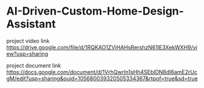 # AI-Driven-Custom-Home-Design-Assistant

project video link
                 https://drive.google.com/file/d/1RQKAO1ZViHAHsRershzN61lE3XekWXH9/view?usp=sharing

project document link
                      https://docs.google.com/document/d/1VrhQwrln1sHh4SEblDN8dI6amE2rUcgM/edit?usp=sharing&ouid=105680039320505334367&rtpof=true&sd=true
